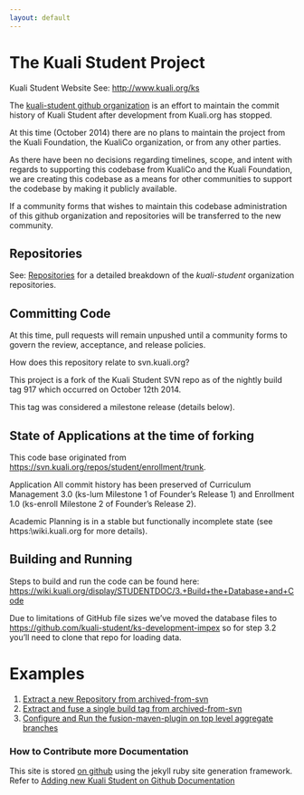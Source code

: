```yaml
---
layout: default
---
```


# The Kuali Student Project

Kuali Student Website
See: http://www.kuali.org/ks

The [kuali-student github organization](https://github.com/kuali-student) is an effort to maintain the commit history of Kuali Student after development from Kuali.org has stopped.  

At this time (October 2014) there are no plans to maintain the project from the Kuali Foundation, the KualiCo organization, or from any other parties.  

As there have been no decisions regarding timelines, scope, and intent with regards to supporting this codebase from KualiCo and the Kuali Foundation, we are creating this codebase as a means for other communities to support the codebase by making it publicly available.  

If a community forms that wishes to maintain this codebase administration of this github organization and repositories will be transferred to the new community.

## Repositories

See: [Repositories](repositories.html) for a detailed breakdown of the *kuali-student* organization repositories.

## Committing Code
At this time, pull requests will remain unpushed until a community forms to govern the review, acceptance, and release policies.

How does this repository relate to svn.kuali.org?

This project is a fork of the Kuali Student SVN repo as of the nightly build tag 917 which occurred on October 12th 2014.  

This tag was considered a milestone release (details below).

## State of Applications at the time of forking

This code base originated from https://svn.kuali.org/repos/student/enrollment/trunk.  

Application All commit history has been preserved of Curriculum Management 3.0 (ks-lum Milestone 1 of Founder’s Release 1) 
and Enrollment 1.0 (ks-enroll Milestone 2 of Founder’s Release 2).  

Academic Planning is in a stable but functionally incomplete state (see https:\\wiki.kuali.org for more details).

## Building and Running

Steps to build and run the code can be found here: https://wiki.kuali.org/display/STUDENTDOC/3.+Build+the+Database+and+Code

Due to limitations of GitHub file sizes we’ve moved the database files to https://github.com/kuali-student/ks-development-impex so for step 3.2 you’ll need to clone that repo for loading data.  


# Examples

1. [Extract a new Repository from archived-from-svn](examples/extract-new-repo.html)
2. [Extract and fuse a single build tag from archived-from-svn](examples/extract-and-fuse-a-build-tag.html)
3. [Configure and Run the fusion-maven-plugin on top level aggregate branches](examples/configure-fusion-maven-plugin.html)

### How to Contribute more Documentation

This site is stored [on github](https://github.com/kuali-student/kuali-student.github.io) using the jekyll ruby site generation framework.  Refer to [Adding new Kuali Student on Github Documentation](site/contribute.html)


